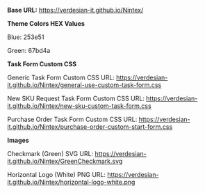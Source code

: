 **Base URL:** https://verdesian-it.github.io/Nintex/

**Theme Colors HEX Values**

Blue: 253e51

Green: 67bd4a

**Task Form Custom CSS**

Generic Task Form Custom CSS URL: https://verdesian-it.github.io/Nintex/general-use-custom-task-form.css

New SKU Request Task Form Custom CSS URL: https://verdesian-it.github.io/Nintex/new-sku-custom-task-form.css

Purchase Order Task Form Custom CSS URL: https://verdesian-it.github.io/Nintex/purchase-order-custom-start-form.css

**Images**

Checkmark (Green) SVG URL: https://verdesian-it.github.io/Nintex/GreenCheckmark.svg

Horizontal Logo (White) PNG URL: https://verdesian-it.github.io/Nintex/horizontal-logo-white.png
